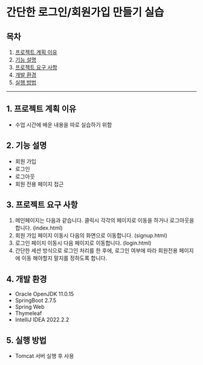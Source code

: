 # 간단한 로그인/회원가입 만들기 실습

## 목차
1. [프로젝트 계획 이유](#프로젝트-계획-이유)
2. [기능 설명](#기능-설명)
3. [프로젝트 요구 사항](#프로젝트-요구-사항)
4. [개발 환경](#개발-환경)
5. [실행 방법](#실행-방법)
---

## 1. 프로젝트 계획 이유
- 수업 시간에 배운 내용을 따로 실습하기 위함

## 2. 기능 설명
- 회원 가입
- 로그인
- 로그아웃
- 회원 전용 페이지 접근

## 3. 프로젝트 요구 사항
1. 메인페이지는 다음과 같습니다. 클릭시 각각의 페이지로 이동을 하거나 로그아웃을 합니다. (index.html)
2. 회원 가입 페이지 이동시 다음의 화면으로 이동합니다. (signup.html)
3. 로그인 페이지 이동시 다음 페이지로 이동합니다. (login.html)
4. 간단한 세션 방식으로 로그인 처리를 한 후에, 로그인 여부에 따라 회원전용 페이지에 이동 해야할지 말지를 정하도록 합니다.

## 4. 개발 환경
- Oracle OpenJDK 11.0.15
- SpringBoot 2.7.5
- Spring Web
- Thymeleaf
- IntelliJ IDEA 2022.2.2

## 5. 실행 방법
- Tomcat 서버 실행 후 사용